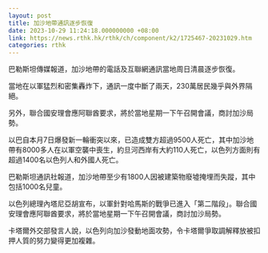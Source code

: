 ```yaml
---
layout: post
title: 加沙地帶通訊逐步恢復
date: 2023-10-29 11:24:18.000000000 +08:00
link: https://news.rthk.hk/rthk/ch/component/k2/1725467-20231029.htm
categories: rthk
---
```


巴勒斯坦傳媒報道，加沙地帶的電話及互聯網通訊當地周日清晨逐步恢復。

當地在以軍猛烈和密集轟炸下，通訊一度中斷了兩天，230萬居民幾乎與外界隔絕。

另外，聯合國安理會應阿聯酋要求，將於當地星期一下午召開會議，商討加沙局勢。

以巴自本月7日爆發新一輪衝突以來，已造成雙方超過9500人死亡，其中加沙地帶有8000多人在以軍空襲中喪生，約旦河西岸有大約110人死亡，以色列方面則有超過1400名以色列人和外國人死亡。

巴勒斯坦通訊社報道，加沙地帶至少有1800人因被建築物廢墟掩埋而失蹤，其中包括1000名兒童。

以色列總理內塔尼亞胡宣布，以軍針對哈馬斯的戰爭已進入「第二階段」。聯合國安理會應阿聯酋要求，將於當地星期一下午召開會議，商討加沙局勢。

卡塔爾外交部發言人說，以色列向加沙發動地面攻勢，令卡塔爾爭取調解釋放被扣押人質的努力變得更加複雜。
